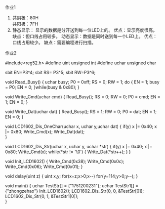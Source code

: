 
作业1                      
1.   共阴极：80H   
      共阳极：7FH
2. 静态显示：
    显示的数据是分开送到每一位LED上的。
                   优点：显示亮度很高。
                   缺点：但口线占用较多。
    动态显示：数据是同时送到每一个LED上。
                   优点：口线占用较少。
                   缺点：需要编程进行扫描。

作业2

#include<reg52.h>
#define uint unsigned int
#define uchar unsigned char

sbit  EN=P3^4;
sbit  RS= P3^5;
sbit  RW=P3^6;

void Read_Busy()
{
	uchar busy;
	P0 = 0xff;
	RS = 0;
	RW = 1;
	do
	{
		EN = 1;
		busy = P0;
		EN = 0;
	}while(busy & 0x80);
}

void Write_Cmd(uchar cmd)
{
	Read_Busy();
	RS = 0;
	RW = 0;
	P0 = cmd;
	EN = 1;
	EN = 0;
}

void Write_Dat(uchar dat)
{
	Read_Busy();
	RS = 1;
	RW = 0;
	P0 = dat;
	EN = 1;
	EN = 0;
}

void LCD1602_Dis_OneChar(uchar x, uchar y,uchar dat)
{
	if(y)	x |= 0x40;
	x |= 0x80;
	Write_Cmd(x);
	Write_Dat(dat);		
}

void LCD1602_Dis_Str(uchar x, uchar y, uchar *str)
{
	if(y) x |= 0x40;
	x |= 0x80;
	Write_Cmd(x);
	while(*str != '\0')
	{
		Write_Dat(*str++);
	}
}

void Init_LCD1602()
{
	Write_Cmd(0x38); 
	Write_Cmd(0x0c); 
	Write_Cmd(0x06); 
	Write_Cmd(0x01); 
}


void delay(uint z)
{
	uint x,y;
	for(x=z;x>0;x--)
		for(y=114;y>0;y--);
}

void main()
{
	uchar TestStr[] = {"1751200231"};
	uchar TestStr1[] = {"zhongzehao"}
	Init_LCD1602();
	LCD1602_Dis_Str(0, 0, &TestStr[0]);	
	LCD1602_Dis_Str(0, 1, &TestStr1[0]);	
}
